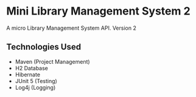 # Mini Library Management System 2

A micro Library Management System API. Version 2

## Technologies Used
- Maven (Project Management)
- H2 Database
- Hibernate
- JUnit 5 (Testing)
- Log4j (Logging)
